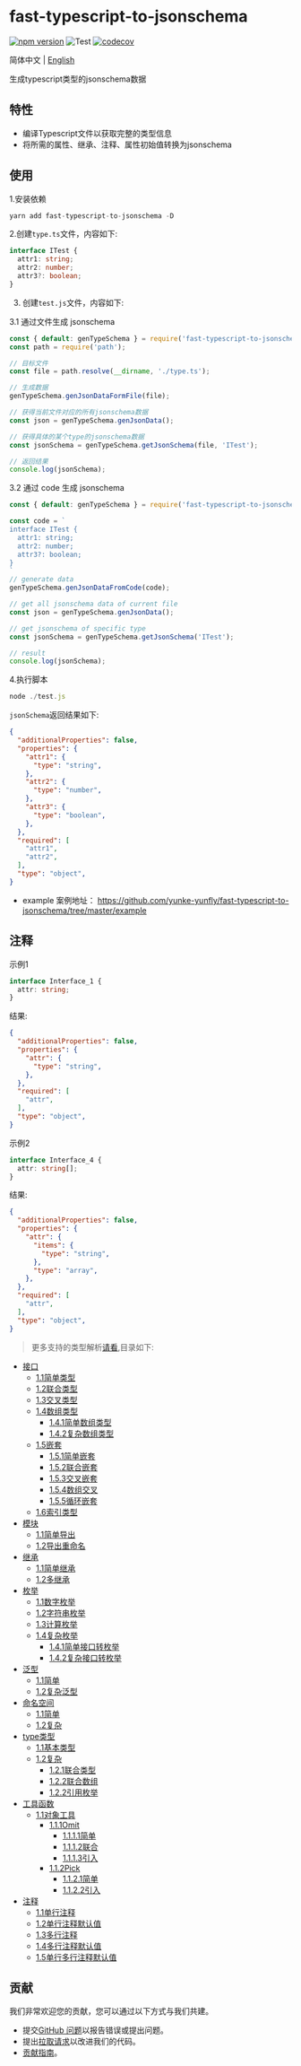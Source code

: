 # fast-typescript-to-jsonschema

[![npm version](https://img.shields.io/npm/v/fast-typescript-to-jsonschema.svg)](https://www.npmjs.com/package/fast-typescript-to-jsonschema)
![Test](https://github.com/yunke-yunfly/fast-typescript-to-jsonschema/workflows/Test/badge.svg)
[![codecov](https://codecov.io/gh/yunke-yunfly/fast-typescript-to-jsonschema/branch/master/graph/badge.svg)](https://app.codecov.io/gh/yunke-yunfly/fast-typescript-to-jsonschema)

简体中文 | [English](./README.md)

生成typescript类型的jsonschema数据

## 特性

- 编译Typescript文件以获取完整的类型信息
- 将所需的属性、继承、注释、属性初始值转换为jsonschema

## 使用

1.安装依赖

```js
yarn add fast-typescript-to-jsonschema -D
```

2.创建`type.ts`文件，内容如下:

```ts
interface ITest {
  attr1: string;
  attr2: number;
  attr3?: boolean;
}
```

3. 创建`test.js`文件，内容如下:

3.1 通过文件生成 jsonschema

```js
const { default: genTypeSchema } = require('fast-typescript-to-jsonschema');
const path = require('path');

// 目标文件
const file = path.resolve(__dirname, './type.ts');

// 生成数据
genTypeSchema.genJsonDataFormFile(file);

// 获得当前文件对应的所有jsonschema数据
const json = genTypeSchema.genJsonData();

// 获得具体的某个type的jsonschema数据
const jsonSchema = genTypeSchema.getJsonSchema(file, 'ITest');

// 返回结果
console.log(jsonSchema); 
```

3.2 通过 code 生成 jsonschema

```js
const { default: genTypeSchema } = require('fast-typescript-to-jsonschema');

const code = `
interface ITest {
  attr1: string;
  attr2: number;
  attr3?: boolean;
}
`
// generate data
genTypeSchema.genJsonDataFromCode(code);

// get all jsonschema data of current file
const json = genTypeSchema.genJsonData();

// get jsonschema of specific type
const jsonSchema = genTypeSchema.getJsonSchema('ITest');

// result
console.log(jsonSchema); 
```

4.执行脚本

```js
node ./test.js
```

`jsonSchema`返回结果如下:

```json
{
  "additionalProperties": false,
  "properties": {
    "attr1": {
      "type": "string",
    },
    "attr2": {
      "type": "number",
    },
    "attr3": {
      "type": "boolean",
    },
  },
  "required": [
    "attr1",
    "attr2",
  ],
  "type": "object",
}
```

- example 案例地址：
<https://github.com/yunke-yunfly/fast-typescript-to-jsonschema/tree/master/example>

## 注释

示例1

```ts
interface Interface_1 {
  attr: string;
}
```

结果:

```json
{
  "additionalProperties": false,
  "properties": {
    "attr": {
      "type": "string",
    },
  },
  "required": [
    "attr",
  ],
  "type": "object",
}
```

示例2

```ts
interface Interface_4 {
  attr: string[];
}
```

结果:

```json
{
  "additionalProperties": false,
  "properties": {
    "attr": {
      "items": {
        "type": "string",
      },
      "type": "array",
    },
  },
  "required": [
    "attr",
  ],
  "type": "object",
}
```

> 更多支持的类型解析[请看](https://github.com/yunke-yunfly/fast-typescript-to-jsonschema/blob/master/docs/index.md),目录如下:

- [接口](https://github.com/yunke-yunfly/fast-typescript-to-jsonschema/blob/master/docs/interface.md)
  - [1.1简单类型](https://github.com/yunke-yunfly/fast-typescript-to-jsonschema/blob/master/docs/interface.md#接口)
  - [1.2联合类型](https://github.com/yunke-yunfly/fast-typescript-to-jsonschema/blob/master/docs/interface.md#12联合类型)
  - [1.3交叉类型](https://github.com/yunke-yunfly/fast-typescript-to-jsonschema/blob/master/docs/interface.md#13交叉类型)
  - [1.4数组类型](https://github.com/yunke-yunfly/fast-typescript-to-jsonschema/blob/master/docs/interface.md#14数组类型)
    - [1.4.1简单数组类型](https://github.com/yunke-yunfly/fast-typescript-to-jsonschema/blob/master/docs/interface.md#141简单数组类型)
    - [1.4.2复杂数组类型](https://github.com/yunke-yunfly/fast-typescript-to-jsonschema/blob/master/docs/interface.md#142复杂数组类型)
  - [1.5嵌套](https://github.com/yunke-yunfly/fast-typescript-to-jsonschema/blob/master/docs/interface.md#15嵌套)
    - [1.5.1简单嵌套](https://github.com/yunke-yunfly/fast-typescript-to-jsonschema/blob/master/docs/interface.md#151简单嵌套)
    - [1.5.2联合嵌套](https://github.com/yunke-yunfly/fast-typescript-to-jsonschema/blob/master/docs/interface.md#152联合嵌套)
    - [1.5.3交叉嵌套](https://github.com/yunke-yunfly/fast-typescript-to-jsonschema/blob/master/docs/interface.md#153交叉嵌套)
    - [1.5.4数组交叉](https://github.com/yunke-yunfly/fast-typescript-to-jsonschema/blob/master/docs/interface.md#154数组交叉)
    - [1.5.5循环嵌套](https://github.com/yunke-yunfly/fast-typescript-to-jsonschema/blob/master/docs/interface.md#155循环嵌套)
  - [1.6索引类型](https://github.com/yunke-yunfly/fast-typescript-to-jsonschema/blob/master/docs/interface.md#16索引类型)
- [模块](https://github.com/yunke-yunfly/fast-typescript-to-jsonschema/blob/master/docs/module.md#模块)
  - [1.1简单导出](https://github.com/yunke-yunfly/fast-typescript-to-jsonschema/blob/master/docs/module.md#11简单导出)
  - [1.2导出重命名](https://github.com/yunke-yunfly/fast-typescript-to-jsonschema/blob/master/docs/module.md#12导出重命名)
- [继承](https://github.com/yunke-yunfly/fast-typescript-to-jsonschema/blob/master/docs/extends.md#继承)
  - [1.1简单继承](https://github.com/yunke-yunfly/fast-typescript-to-jsonschema/blob/master/docs/extends.md#11简单继承)
  - [1.2多继承](https://github.com/yunke-yunfly/fast-typescript-to-jsonschema/blob/master/docs/extends.md#12多继承)
- [枚举](https://github.com/yunke-yunfly/fast-typescript-to-jsonschema/blob/master/docs/enum.md#枚举)
  - [1.1数字枚举](https://github.com/yunke-yunfly/fast-typescript-to-jsonschema/blob/master/docs/enum.md#11数字枚举)
  - [1.2字符串枚举](https://github.com/yunke-yunfly/fast-typescript-to-jsonschema/blob/master/docs/enum.md#12字符串枚举)
  - [1.3计算枚举](https://github.com/yunke-yunfly/fast-typescript-to-jsonschema/blob/master/docs/enum.md#13计算枚举)
  - [1.4复杂枚举](https://github.com/yunke-yunfly/fast-typescript-to-jsonschema/blob/master/docs/enum.md#14复杂枚举)
    - [1.4.1简单接口转枚举](https://github.com/yunke-yunfly/fast-typescript-to-jsonschema/blob/master/docs/enum.md#141简单接口转枚举)
    - [1.4.2复杂接口转枚举](https://github.com/yunke-yunfly/fast-typescript-to-jsonschema/blob/master/docs/enum.md#142复杂接口转枚举)
- [泛型](https://github.com/yunke-yunfly/fast-typescript-to-jsonschema/blob/master/docs/generic.md#泛型)
  - [1.1简单](https://github.com/yunke-yunfly/fast-typescript-to-jsonschema/blob/master/docs/generic.md#11简单)
  - [1.2复杂泛型](https://github.com/yunke-yunfly/fast-typescript-to-jsonschema/blob/master/docs/generic.md#12复杂泛型)
- [命名空间](https://github.com/yunke-yunfly/fast-typescript-to-jsonschema/blob/master/docs/namespace.md#命名空间)
  - [1.1简单](https://github.com/yunke-yunfly/fast-typescript-to-jsonschema/blob/master/docs/namespace.md#11简单)
  - [1.2复杂](https://github.com/yunke-yunfly/fast-typescript-to-jsonschema/blob/master/docs/namespace.md#12复杂)
- [type类型](https://github.com/yunke-yunfly/fast-typescript-to-jsonschema/blob/master/docs/type.md#type类型)
  - [1.1基本类型](https://github.com/yunke-yunfly/fast-typescript-to-jsonschema/blob/master/docs/type.md#11基本类型)
  - [1.2复杂](https://github.com/yunke-yunfly/fast-typescript-to-jsonschema/blob/master/docs/type.md#12复杂)
    - [1.2.1联合类型](https://github.com/yunke-yunfly/fast-typescript-to-jsonschema/blob/master/docs/type.md#121联合类型)
    - [1.2.2联合数组](https://github.com/yunke-yunfly/fast-typescript-to-jsonschema/blob/master/docs/type.md#122联合数组)
    - [1.2.2引用枚举](https://github.com/yunke-yunfly/fast-typescript-to-jsonschema/blob/master/docs/type.md#122引用枚举)
- [工具函数](https://github.com/yunke-yunfly/fast-typescript-to-jsonschema/blob/master/docs/toolFn.md#工具函数)
  - [1.1对象工具](https://github.com/yunke-yunfly/fast-typescript-to-jsonschema/blob/master/docs/toolFn.md#11对象工具)
    - [1.1.1Omit](https://github.com/yunke-yunfly/fast-typescript-to-jsonschema/blob/master/docs/toolFn.md#111omit)
      - [1.1.1.1简单](https://github.com/yunke-yunfly/fast-typescript-to-jsonschema/blob/master/docs/toolFn.md#1111简单)
      - [1.1.1.2联合](https://github.com/yunke-yunfly/fast-typescript-to-jsonschema/blob/master/docs/toolFn.md#1112联合)
      - [1.1.1.3引入](https://github.com/yunke-yunfly/fast-typescript-to-jsonschema/blob/master/docs/toolFn.md#1113引入)
    - [1.1.2Pick](https://github.com/yunke-yunfly/fast-typescript-to-jsonschema/blob/master/docs/toolFn.md#112pick)
      - [1.1.2.1简单](https://github.com/yunke-yunfly/fast-typescript-to-jsonschema/blob/master/docs/toolFn.md#1121简单)
      - [1.1.2.2引入](https://github.com/yunke-yunfly/fast-typescript-to-jsonschema/blob/master/docs/toolFn.md#1122引入)
- [注释](https://github.com/yunke-yunfly/fast-typescript-to-jsonschema/blob/master/docs/note.md#注释)
  - [1.1单行注释](https://github.com/yunke-yunfly/fast-typescript-to-jsonschema/blob/master/docs/note.md#11单行注释)
  - [1.2单行注释默认值](https://github.com/yunke-yunfly/fast-typescript-to-jsonschema/blob/master/docs/note.md#12单行注释默认值)
  - [1.3多行注释](https://github.com/yunke-yunfly/fast-typescript-to-jsonschema/blob/master/docs/note.md#13多行注释)
  - [1.4多行注释默认值](https://github.com/yunke-yunfly/fast-typescript-to-jsonschema/blob/master/docs/note.md#14多行注释默认值)
  - [1.5单行多行注释默认值](https://github.com/yunke-yunfly/fast-typescript-to-jsonschema/blob/master/docs/note.md#15单行多行注释默认值)

## 贡献

我们非常欢迎您的贡献，您可以通过以下方式与我们共建。

- 提交[GitHub 问题](https://github.com/yunke-yunfly/fast-typescript-to-jsonschema/issues)以报告错误或提出问题。
- 提出[拉取请求](https://github.com/yunke-yunfly/fast-typescript-to-jsonschema/pulls)以改进我们的代码。
- [贡献指南](CONTRIBUTING.md)。
